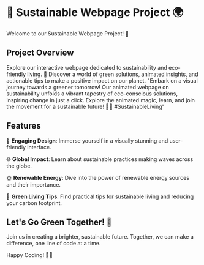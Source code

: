 # 🌱 Sustainable Webpage Project 🌍

Welcome to our Sustainable Webpage Project! 🚀

## Project Overview

Explore our interactive webpage dedicated to sustainability and eco-friendly living. 🌿 Discover a world of green solutions, animated insights, and actionable tips to make a positive impact on our planet. "Embark on a visual journey towards a greener tomorrow! Our animated webpage on sustainability unfolds a vibrant tapestry of eco-conscious solutions, inspiring change in just a click. Explore the animated magic, learn, and join the movement for a sustainable future! 🌿✨ #SustainableLiving"

## Features

🎨 **Engaging Design**: Immerse yourself in a visually stunning and user-friendly interface.

🌐 **Global Impact**: Learn about sustainable practices making waves across the globe.

🌞 **Renewable Energy**: Dive into the power of renewable energy sources and their importance.

🍃 **Green Living Tips**: Find practical tips for sustainable living and reducing your carbon footprint.


## Let's Go Green Together! 🌳

Join us in creating a brighter, sustainable future. Together, we can make a difference, one line of code at a time.

Happy Coding! 🚀✨
